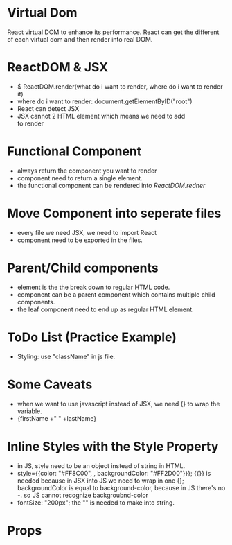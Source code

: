# Virtual Dom
React virtual DOM to enhance its performance. React can get the different of each virtual dom and then render into real DOM.
# ReactDOM & JSX
  - $ ReactDOM.render(what do i want to render, where do i want to render it)
  - where do i want to render: document.getElementByID("root")
  - React can detect JSX
  - JSX cannot 2 HTML element which means we need to add <div> to render
# Functional Component
  - always return the component you want to render
  - component need to return a single element.
  - the functional component can be rendered into _ReactDOM.redner_
# Move Component into seperate files
  - every file we need JSX, we need to import React
  - component need to be exported in the files.
# Parent/Child components
  - element is the the break down to regular HTML code.
  - component can be a parent component which contains multiple child components.
  - the leaf component need to end up as regular HTML element.
# ToDo List (Practice Example)
  - Styling: use "className" in js file.
# Some Caveats
  - when we want to use javascript instead of JSX, we need {} to wrap the variable.
  - {firstName +" " +lastName}
# Inline Styles with the Style Property
  - in JS, style need to be an object instead of string in HTML.
  - style={{color: "#FF8C00", , backgroundColor: "#FF2D00"}}}; {{}} is needed because in JSX into JS we need to wrap in one {}; backgroundColor is equal to background-color, because in JS there's no -. so JS cannot recognize backgroubnd-color
  - fontSize: "200px"; the "" is needed to make into string.
# Props
